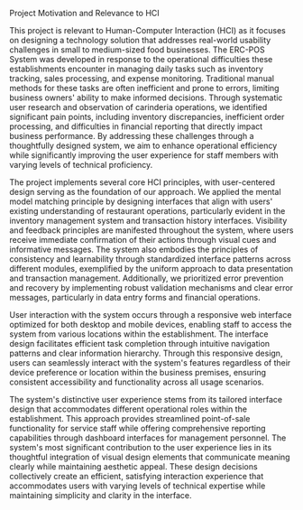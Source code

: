 Project Motivation and Relevance to HCI

This project is relevant to Human-Computer Interaction (HCI) as it focuses on designing a technology solution that addresses real-world usability challenges in small to medium-sized food businesses. The ERC-POS System was developed in response to the operational difficulties these establishments encounter in managing daily tasks such as inventory tracking, sales processing, and expense monitoring. Traditional manual methods for these tasks are often inefficient and prone to errors, limiting business owners' ability to make informed decisions. Through systematic user research and observation of carinderia operations, we identified significant pain points, including inventory discrepancies, inefficient order processing, and difficulties in financial reporting that directly impact business performance. By addressing these challenges through a thoughtfully designed system, we aim to enhance operational efficiency while significantly improving the user experience for staff members with varying levels of technical proficiency.

The project implements several core HCI principles, with user-centered design serving as the foundation of our approach. We applied the mental model matching principle by designing interfaces that align with users' existing understanding of restaurant operations, particularly evident in the inventory management system and transaction history interfaces. Visibility and feedback principles are manifested throughout the system, where users receive immediate confirmation of their actions through visual cues and informative messages. The system also embodies the principles of consistency and learnability through standardized interface patterns across different modules, exemplified by the uniform approach to data presentation and transaction management. Additionally, we prioritized error prevention and recovery by implementing robust validation mechanisms and clear error messages, particularly in data entry forms and financial operations.

User interaction with the system occurs through a responsive web interface optimized for both desktop and mobile devices, enabling staff to access the system from various locations within the establishment. The interface design facilitates efficient task completion through intuitive navigation patterns and clear information hierarchy. Through this responsive design, users can seamlessly interact with the system's features regardless of their device preference or location within the business premises, ensuring consistent accessibility and functionality across all usage scenarios.

The system's distinctive user experience stems from its tailored interface design that accommodates different operational roles within the establishment. This approach provides streamlined point-of-sale functionality for service staff while offering comprehensive reporting capabilities through dashboard interfaces for management personnel. The system's most significant contribution to the user experience lies in its thoughtful integration of visual design elements that communicate meaning clearly while maintaining aesthetic appeal. These design decisions collectively create an efficient, satisfying interaction experience that accommodates users with varying levels of technical expertise while maintaining simplicity and clarity in the interface.
